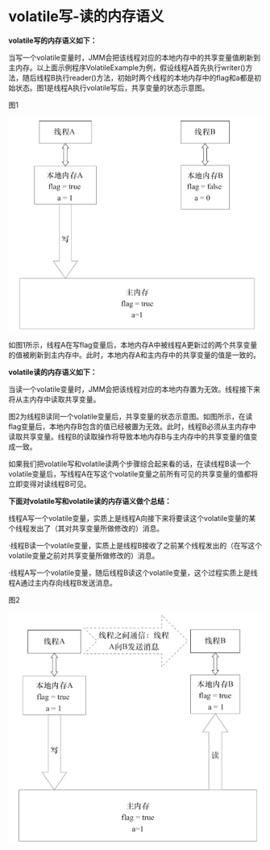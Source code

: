 # volatile写-读的内存语义

**volatile写的内存语义如下：**

当写一个volatile变量时，JMM会把该线程对应的本地内存中的共享变量值刷新到主内存。以上面示例程序VolatileExample为例，假设线程A首先执行writer\(\)方法，随后线程B执行reader\(\)方法，初始时两个线程的本地内存中的flag和a都是初始状态。图1是线程A执行volatile写后，共享变量的状态示意图。

图1

![](../../.gitbook/assets/import-3-4-3-1.png)

如图1所示，线程A在写flag变量后，本地内存A中被线程A更新过的两个共享变量的值被刷新到主内存中。此时，本地内存A和主内存中的共享变量的值是一致的。

**volatile读的内存语义如下：**

当读一个volatile变量时，JMM会把该线程对应的本地内存置为无效。线程接下来将从主内存中读取共享变量。

图2为线程B读同一个volatile变量后，共享变量的状态示意图。如图所示，在读flag变量后，本地内存B包含的值已经被置为无效。此时，线程B必须从主内存中读取共享变量。线程B的读取操作将导致本地内存B与主内存中的共享变量的值变成一致。

如果我们把volatile写和volatile读两个步骤综合起来看的话，在读线程B读一个volatile变量后，写线程A在写这个volatile变量之前所有可见的共享变量的值都将立即变得对读线程B可见。

**下面对volatile写和volatile读的内存语义做个总结：**

线程A写一个volatile变量，实质上是线程A向接下来将要读这个volatile变量的某个线程发出了（其对共享变量所做修改的）消息。

·线程B读一个volatile变量，实质上是线程B接收了之前某个线程发出的（在写这个volatile变量之前对共享变量所做修改的）消息。

·线程A写一个volatile变量，随后线程B读这个volatile变量，这个过程实质上是线程A通过主内存向线程B发送消息。

图2

![](../../.gitbook/assets/import-3-4-3-2.png)

